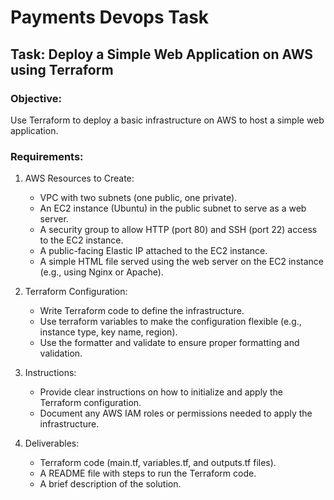 # Payments Devops Task

## Task: Deploy a Simple Web Application on AWS using Terraform

### Objective:

Use Terraform to deploy a basic infrastructure on AWS to host a simple web application.

### Requirements:

1. AWS Resources to Create:

   - VPC with two subnets (one public, one private).
   - An EC2 instance (Ubuntu) in the public subnet to serve as a web server.
   - A security group to allow HTTP (port 80) and SSH (port 22) access to the EC2 instance.
   - A public-facing Elastic IP attached to the EC2 instance.
   - A simple HTML file served using the web server on the EC2 instance (e.g., using Nginx or Apache).

2. Terraform Configuration:

   - Write Terraform code to define the infrastructure.
   - Use terraform variables to make the configuration flexible (e.g., instance type, key name, region).
   - Use the formatter and validate to ensure proper formatting and validation.

3. Instructions:

   - Provide clear instructions on how to initialize and apply the Terraform configuration.
   - Document any AWS IAM roles or permissions needed to apply the infrastructure.

4. Deliverables:

   - Terraform code (main.tf, variables.tf, and outputs.tf files).
   - A README file with steps to run the Terraform code.
   - A brief description of the solution.
